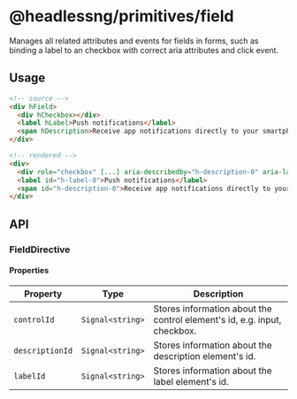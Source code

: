 # @headlessng/primitives/field

Manages all related attributes and events for fields in forms, such as binding a label to an checkbox with correct aria attributes and click event.

## Usage

```html
<!-- source -->
<div hField>
  <div hCheckbox></div>
  <label hLabel>Push notifications</label>
  <span hDescription>Receive app notifications directly to your smartphone.</span>
</div>

<!-- rendered -->
<div>
  <div role="checkbox" [...] aria-describedby="h-description-0" aria-labelledby="h-label-0"></div>
  <label id="h-label-0">Push notifications</label>
  <span id="h-description-0">Receive app notifications directly to your smartphone.</span>
</div>
```

## API

### FieldDirective

#### Properties

| Property        | Type             | Description                                                              |
| --------------- | ---------------- | ------------------------------------------------------------------------ |
| `controlId`     | `Signal<string>` | Stores information about the control element's id, e.g. input, checkbox. |
| `descriptionId` | `Signal<string>` | Stores information about the description element's id.                   |
| `labelId`       | `Signal<string>` | Stores information about the label element's id.                         |
